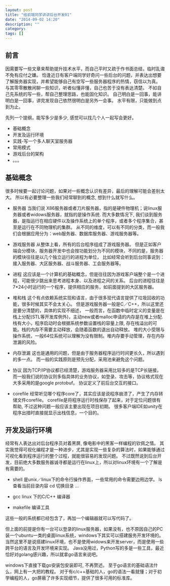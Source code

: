 ```yaml
---
layout: post
title: "给前端同学讲讲后台开发01"
date: "2014-09-02 14:20"
description: ""
category: 
tags: []
---
```


前言
----

因需要写一些文章来帮助提升技术水平，而自己平时又疏于作书面总结，临时乱诹不免有应付之嫌。
恰逢近日有客户端同学好奇问一些后台的问题，并表达出想要了解服务器实现，并希望能够自己有空写一些服务器程序的热情，窃信以为真。
与其零零散散闲聊一些知识，听者似懂非懂，自己也苦于没有表达清楚。
不如自己先系统的写一些，帮自己整理思路，也能固化知识。
自己明白是一回事，能讲明白是一回事，讲完发现自己依然很明白是另外一会事。
水平有限，只能做到点到为止。

先列一个提纲，能写多少是多少, 感觉可以找几个人一起写会更好。

* 基础概念
* 开发及运行环境
* 实践-写一个多人聊天室服务器
* 常用模式
* 游戏后台的架构
* 。。。

基础概念
--------
很多时候要一起讨论问题，如果对一些概念认识有差异，最后的理解可能会差别太大。
所以有必要整理一些我们经常聊到的概念, 想到什么就写什么。

* 服务器
    当我们说 X86服务器或者刀片服务器，指的是硬件物理机；说linux服务器或者widows服务器，就指的是操作系统. 
    而大多数情况下, 我们谈到服务器，是指运行在相应硬件以及操作系统上的单个程序，或者多个程序集合，甚至是运行在不同物理机的集群。
    从不同的维度，可以有不同的分类，而一般我们会根据应用分为：web服务器、数据库服务器、游戏服务器等。

* 游戏服务器
    从整体上看，所有的后台程序组成了游戏服务器。
    但是正如客户端会分模块，服务器开发中也会按功能划分为不同的模块，不同的是，服务器的模块往往是以几个独立运行的进程为单位，
    比如经常会听到后台同事说到：接入服务器、大区服务器、战斗服务器、工会服务器等。

* 进程
    这应该是一个计算机的基础概念，但是往往因为游戏客户端整个是一个进程，可能很少跳出来思考进程本身、以及进程之间的关系。
    后台的进程往往是7*24小时运行的一个程序，提供相应的服务，如前面提到的大区服务器。

* 堆和栈
    这个有点依赖系统实现和语言，由于很多现代语言提供了垃圾回收的功能，很多时候其实不会太关心。
    但是游戏服务器一般是C／C++，所以这里还是要分清楚的，具体的实现不细述，
    一般而言，在函数中临时定义的变量是在栈上分配(STL等开发库例外)，主动new或者malloc申请的内存是在堆上分配.
    栈有大小，程序启动时会根据系统参数设置栈的容量上限, 存在栈溢出的可能。栈的内存不需要主动释放，会随着函数的退出自动释放。
    堆的大小受限与操作系统，一般64位系统可以理解为没有限制。堆内存要手动管理，存在内存泄漏的风险。

* 内存泄漏
    这也是通用的问题，但是由于服务器程序运行时间更长久，所以遇到的多一点。
    而一般的实践原则是预先分配，采用池来避免这个问题。

* 协议
    因为TCP/IP协议都已经清楚，游戏服务器采用比较多的是TCP长链接。
    而一般我们说的协议则多指具体的业务协议，如登录、攻击等，协议格式现在大多采用的是google protobuf。
    协议定义了前后台交互的接口。

* corefile
    经常听见哪个程序core了，其实应该是说程序崩溃了，产生了内存转储文件corefile。
    corefile是将程序运行时栈保存了起来，对于定位问题很有帮助, 不过这种问题一般应该主要出现在项目初期。
    很多客户端IDE如unity在程序出措时直接就显示出栈信息，一个目的。

开发及运行环境
--------------

经常有人表达出对后台程序员对着黑屏, 像电影中的黑客一样编程的钦佩之情。
其实我觉得可视化编程才是一种进步，尤其是实现一些复杂的算法时，如果能够通过可视化看到程序运行的整个过程，就能很容易的发现问题。 
不过既然说到后台开发，目前绝大多数服务器诚寻都是运行在linux上，所以对linux环境有一个了解是有需要的。

* shell
    是unix／linux下的命令行操作界面，一些常用的命令需要边用边学。
    ls 查看当前目录内容
    cd 切换目录
    ...

* gcc 
    linux 下的C/C++ 编译器

* makefile
    编译工具

这些一般的系统都已经包含了，再加一个编辑器就可以写代码了。

但上面的前提是你有一台可以登录的linux服务器，如果没有，也不原因自己的PC装一个ubuntu一类的桌面linux系统，windows下其实可以搭建服务开发环境的。
当然这里不是说搭建linux环境，也不是使用widows来开发server，而是使用一些跨平台的语言及开发环境来实现。
Java没用过，Python写的多是一些工具，最近恰好对golang感兴趣，所以就拿go语言来说吧。

windows下直接下载go安装包安装即可, 不再赘述。
至于go语言的基础语法什么，网上有一大把的教程。
对于有c/c++基础的人，go的语法一看就懂；对于初学编程的人，go屏蔽了许多实现细节，提供了很多可用的标准库。

